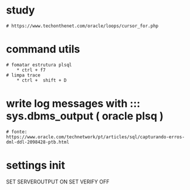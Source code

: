 # study
	# https://www.techonthenet.com/oracle/loops/cursor_for.php


# command utils 
	# fomatar estrutura plsql 
		* ctrl + f7
	# limpa trace
		* ctrl +  shift + D


#  write log messages with :::   sys.dbms_output ( oracle plsq )

	# fonte: https://www.oracle.com/technetwork/pt/articles/sql/capturando-erros-dml-ddl-2098428-ptb.html



# settings init

SET SERVEROUTPUT ON
SET VERIFY OFF

